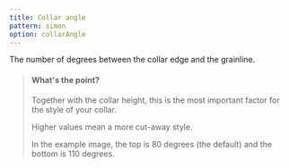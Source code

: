 ```yaml
---
title: Collar angle
pattern: simon
option: collarAngle
---
```


The number of degrees between the collar edge and the grainline.

> #### What's the point?
> 
> Together with the collar height, this is the most important factor for the style of your collar.
> 
> Higher values mean a more cut-away style.
> 
> In the example image, the top is 80 degrees (the default) and the bottom is 110 degrees.